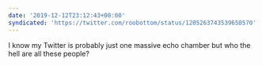 ```yaml
---
date: '2019-12-12T23:12:43+00:00'
syndicated: 'https://twitter.com/roobottom/status/1205263743539650570'
---
```

I know my Twitter is probably just one massive echo chamber but who the hell are all these people?
